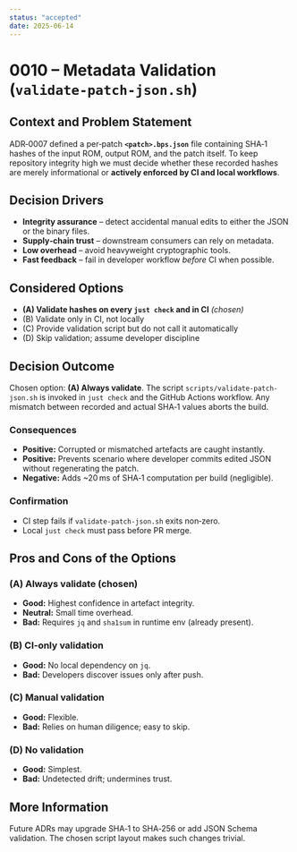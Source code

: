 ```yaml
---
status: "accepted"
date: 2025-06-14
---
```


# 0010 – Metadata Validation (`validate-patch-json.sh`)

## Context and Problem Statement
ADR‑0007 defined a per‑patch **`<patch>.bps.json`** file containing SHA‑1 hashes
of the input ROM, output ROM, and the patch itself.  To keep repository
integrity high we must decide whether these recorded hashes are merely
informational or **actively enforced by CI and local workflows**.

## Decision Drivers
* **Integrity assurance** – detect accidental manual edits to either the JSON
  or the binary files.
* **Supply‑chain trust** – downstream consumers can rely on metadata.
* **Low overhead** – avoid heavyweight cryptographic tools.
* **Fast feedback** – fail in developer workflow *before* CI when possible.

## Considered Options
* **(A) Validate hashes on every `just check` and in CI** *(chosen)*
* (B) Validate only in CI, not locally
* (C) Provide validation script but do not call it automatically
* (D) Skip validation; assume developer discipline

## Decision Outcome
Chosen option: **(A) Always validate**.  The script
`scripts/validate-patch-json.sh` is invoked in `just check` and the GitHub
Actions workflow.  Any mismatch between recorded and actual SHA‑1 values
aborts the build.

### Consequences
* **Positive:** Corrupted or mismatched artefacts are caught instantly.
* **Positive:** Prevents scenario where developer commits edited JSON without
  regenerating the patch.
* **Negative:** Adds ~20 ms of SHA‑1 computation per build (negligible).

### Confirmation
* CI step fails if `validate-patch-json.sh` exits non‑zero.
* Local `just check` must pass before PR merge.

## Pros and Cons of the Options
### (A) Always validate (chosen)
* **Good:** Highest confidence in artefact integrity.
* **Neutral:** Small time overhead.
* **Bad:** Requires `jq` and `sha1sum` in runtime env (already present).

### (B) CI‑only validation
* **Good:** No local dependency on `jq`.
* **Bad:** Developers discover issues only after push.

### (C) Manual validation
* **Good:** Flexible.
* **Bad:** Relies on human diligence; easy to skip.

### (D) No validation
* **Good:** Simplest.
* **Bad:** Undetected drift; undermines trust.

## More Information
Future ADRs may upgrade SHA‑1 to SHA‑256 or add JSON Schema validation.  The
chosen script layout makes such changes trivial.
